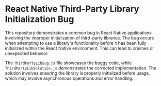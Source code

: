 # React Native Third-Party Library Initialization Bug

This repository demonstrates a common bug in React Native applications involving the improper initialization of third-party libraries.  The bug occurs when attempting to use a library's functionality before it has been fully initialized within the React Native environment. This can lead to crashes or unexpected behavior.

The `ThirdPartyLibBug.js` file showcases the buggy code, while `ThirdPartyLibSolution.js` demonstrates the corrected implementation.  The solution involves ensuring the library is properly initialized before usage, which may involve asynchronous operations and error handling.